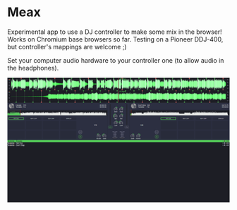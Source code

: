 # Meax
Experimental app to use a DJ controller to make some mix in the browser!
Works on Chromium base browsers so far. Testing on a Pioneer DDJ-400, but controller's mappings are welcome ;)

Set your computer audio hardware to your controller one (to allow audio in the headphones).

<p>
  <img src="/assets/demo/Screenshot-2020-10-08.png" width="960" alt="screenshot" />
</p>
